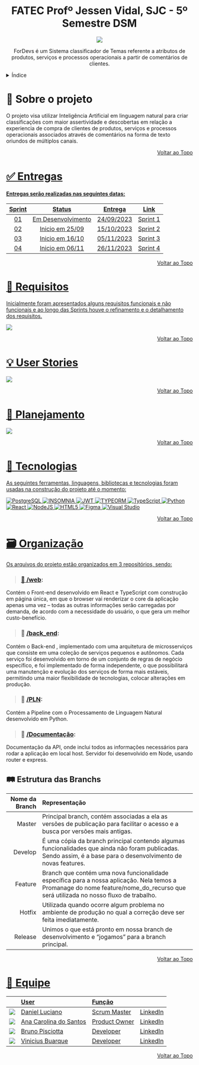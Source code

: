<br id="topo">
<h1 align = "center"> FATEC Profº Jessen Vidal, SJC - 5º Semestre DSM </h1>
<p align = "center">
<img src = "https://github.com/ForDevs-Fatec/Documentation/blob/main/logo.jpg" >


<p align = "center"> ForDevs é um Sistema classificador de Temas referente a atributos de produtos, serviços e processos operacionais a partir de comentários de clientes.
 

<br>

 
<!-- ÍNDICE -->
<details>
  <summary>Índice</summary>
  <ol>
    <li>
      <a href="#Sobre">Sobre o Projeto</a>
    </li>
    <li>
      <a href="#Entregas">Entregas</a>
    </li>
    <li>
      <a href="#Requisitos">Reguisitos</a>
    </li>
    <li>
      <a href="#User">User Stories</a>
    </li>
    <li>
      <a href="#Planejamento">Planejamento</a>
    </li>
     <li>
      <a href="#Tecnologias">Tecnologias</a>
    </li>
     <li>
      <a href="#Organização">Organização</a>
    </li>
    <li>
      <a href="#Equipe">Equipe</a>
    </li>
  </ol>
</details>

<span id="Sobre">

# 🎯 Sobre o projeto 
 

O projeto visa utilizar Inteligência Artificial em linguagem natural para criar classificações com maior assertividade e descobertas em relação a experiencia de compra de clientes de produtos, serviços e
processos operacionais associados através de comentários na forma de texto oriundos de múltiplos canais.

<p align="right"><a href="#topo">Voltar ao Topo</p> 

<span id="Entregas">

# ✅ Entregas 
  
#### Entregas serão realizadas nas seguintes datas:

**Sprint**  |**Status** |  **Entrega**         | **Link**
:---------: | :------:    | :-------:          | :-------:
01          | Em Desenvolvimento  | 24/09/2023  | <a href="">Sprint 1</a> |
02          | Inicio em 25/09  | 15/10/2023  | Sprint 2
03          | Inicio em 16/10 | 05/11/2023   | Sprint 3
04          | Inicio em 06/11| 26/11/2023   | Sprint 4 

 
 <p align="right"><a href="#topo">Voltar ao Topo</p> 
  
 <span id="Requisitos">

# 📌 Requisitos 

Inicialmente foram apresentados alguns requisitos funcionais e não funcionais e ao longo das Sprints houve o refinamento e o detalhamento dos requisitos. 

<img src = "https://github.com/ForDevs-Fatec/Documentation/blob/main/Backlog_Requisitos.jpg">
 
 <p align="right"><a href="#topo">Voltar ao Topo</p> 

<span id="User"> 
  
# 💡 User Stories 

<img src = "https://github.com/ForDevs-Fatec/Documentation/blob/main/Use.jpg">
 
<p align="right"><a href="#topo">Voltar ao Topo</p> 

<span id="Planejamento"> 
  
# 📝 Planejamento 

<img src = "https://github.com/ForDevs-Fatec/Documentation/blob/main/Sprints.jpg">

<p align="right"><a href="#topo">Voltar ao Topo</p> 


 <span id="Tecnologias">

# 📱 Tecnologias
  
As seguintes ferramentas, linguagens, bibliotecas e tecnologias foram usadas na construção do projeto até o momento:

![PostgreSQL](https://img.shields.io/badge/postgresql-%23007ACC.svg?style=for-the-badge&logo=postgresql&logoColor=white)
![INSOMNIA](https://img.shields.io/badge/Insomnia-black?style=for-the-badge&logo=insomnia&logoColor=5849BE)
![JWT](https://img.shields.io/badge/JWT-black?style=for-the-badge&logo=JSON%20web%20tokens)
![TYPEORM](https://img.shields.io/badge/Typeorm-black?style=for-the-badge&logo=typeorm&logoColor=white)
![TypeScript](https://img.shields.io/badge/typescript-%23007ACC.svg?style=for-the-badge&logo=typescript&logoColor=white)
![Python](https://img.shields.io/badge/Python-%23007ACC.svg?style=for-the-badge&logo=python&logoColor=white)
![React](https://img.shields.io/badge/react-%2320232a.svg?style=for-the-badge&logo=react&logoColor=%2361DAFB)
![NodeJS](https://img.shields.io/badge/node.js-6DA55F?style=for-the-badge&logo=node.js&logoColor=white)
![HTML5](https://img.shields.io/badge/html5-%23E34F26.svg?style=for-the-badge&logo=html5&logoColor=white)
![Figma](https://img.shields.io/badge/figma-%23F24E1E.svg?style=for-the-badge&logo=figma&logoColor=white)
![Visual Studio](https://img.shields.io/badge/Visual%20Studio-5C2D91.svg?style=for-the-badge&logo=visual-studio&logoColor=white)
 
<p align="right"><a href="#topo">Voltar ao Topo</p> 

<span id="Organização">

# 🗃️ Organização 

Os arquivos do projeto estão organizados em 3 repositórios, sendo: 
 

> ### 📁 <a href="https://github.com/ForDevs-Fatec/for-devs-web">/web</a>:
Contém o Front-end desenvolvido em React e TypeScript com construção em página única, em que o browser vai renderizar o core da aplicação apenas uma vez – todas as outras informações serão carregadas por demanda, de acordo com a necessidade do usuário, o que gera um melhor custo-benefício.

> ### 📁 <a href="https://github.com/ForDevs-Fatec/for-devs-back">/back_end</a>:
Contém o Back-end , implementado com uma arquitetura de microsserviços que consiste em uma coleção de serviços pequenos e autônomos. 
Cada serviço foi desenvolvido em torno de um conjunto de regras de negócio específico, e foi implementado de forma independente, o que possibilitará uma manutenção e evolução dos serviços de forma mais estáveis, permitindo uma maior flexibilidade de tecnologias, colocar alterações em produção.

> ### 📁 <a href="https://github.com/ForDevs-Fatec/for-devs-pln">/PLN</a>:
Contém a Pipeline com o Processamento de Linguagem Natural desenvolvido em Python.
 
> ### 📁 <a href="https://github.com/ForDevs-Fatec/Documentation">/Documentação</a>:
Documentação da API, onde inclui todos as informações necessários para rodar a aplicação em local host. Servidor foi desenvolvido em Node, usando router e express.

## :railway_track: Estrutura das Branchs

<div>
  
| Nome da Branch | Representação
| ---------------------: | :--------------------- | 
| Master | Principal branch, contém associadas a ela as versões de publicação para facilitar o acesso e a busca por versões mais antigas. |
| Develop | É uma cópia da branch principal contendo algumas funcionalidades que ainda não foram publicadas. Sendo assim, é a base para o desenvolvimento de novas features. |
| Feature | Branch que contém uma nova funcionalidade específica para a nossa aplicação. Nela temos a Promanage do nome feature/nome_do_recurso que será utilizada no nosso fluxo de trabalho. |
| Hotfix | Utilizada quando ocorre algum problema no ambiente de produção no qual a correção deve ser feita imediatamente. |
| Release | Unimos o que está pronto em nossa branch de desenvolvimento e “jogamos” para a branch principal. |

<p align="right"><a href="#topo">Voltar ao Topo</p> 
 
  
<span id="Equipe">

# 👥 Equipe
|                                                            | User                                                | Função |  |
| :--------------------------------------------------------- | :-----------------------------------------------    | :------- | :-------|
| ![](https://avatars.githubusercontent.com/u/79336346?s=30) |[Daniel Luciano](https://github.com/daniellsfilho)  | Scrum Master | [LinkedIn](https://www.linkedin.com/in/daniel-filho-3b6583209/) |
| ![](https://avatars.githubusercontent.com/u/78958795?s=30) | [Ana Carolina do Santos](https://github.com/annakks)|  Product Owner | [LinkedIn](https://www.linkedin.com/in/ana-santos-856436145/) |
| ![](https://avatars.githubusercontent.com/u/52466841?s=30) | [Bruno Pisciotta](https://github.com/bruno-pisciotta281)| Developer | [LinkedIn](https://www.linkedin.com/in/bruno-pisciotta-577216198/) |
| ![](https://avatars.githubusercontent.com/u/69692614?s=30) | [Vinicius Buarque](https://github.com/vbuarque)     | Developer | [LinkedIn](https://www.linkedin.com/in/vinicius-buarque-de-gusm%C3%A3o-catonho-9b11911a7/) |


<p align="right"><a href="#topo">Voltar ao Topo</p> 
